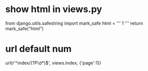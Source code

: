 # show html in views.py
from django.utils.safestring import mark_safe
html = '''
<a>1</a>
'''
return mark_safe("html")


# url default num
url(r'^index/(?P<page>\d*)$', views.index, {'page':1})

